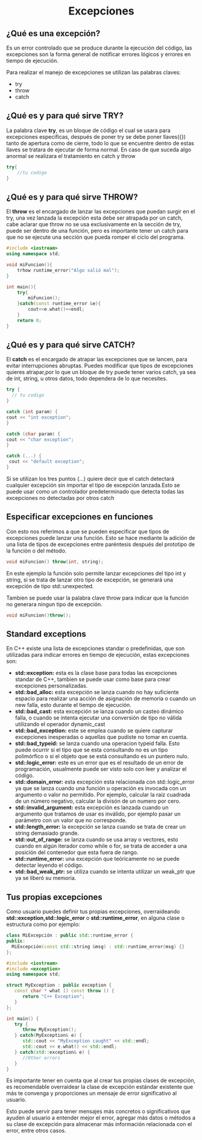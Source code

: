 <div align="center">

# Excepciones

</div>

## ¿Qué es una excepción?

Es un error controlado que se produce durante la ejecución del código, las excepciones son la forma general de notificar errores lógicos y errores en tiempo de ejecución.

Para realizar el manejo de excepciones se utilizan las palabras claves:

- try
- throw
- catch

## ¿Qué es y para qué sirve TRY?

La palabra clave **try**, es un bloque de código el cual se usara para excepciones especificas, después de poner try se debe poner llaves({}) tanto de apertura como de cierre, todo lo que se encuentre dentro de estas llaves se tratara de ejecutar de forma normal. En caso de que suceda algo anormal se realizara el tratamiento en catch y throw

```c++
try{
    //tu codigo
}
```

## ¿Qué es y para qué sirve THROW?

El **throw** es el encargado de lanzar las excepciones que puedan surgir en el try, una vez lanzada la excepción esta debe ser atrapada por un catch, cabe aclarar que throw no se usa exclusivamente en la sección de try, puede ser dentro de una función, pero es importante tener un catch para que no se ejecute una sección que pueda romper el ciclo del programa.

```c++
#include <iostream>
using namespace std;

void miFuncion(){
    trhow runtime_error("Algo salió mal");
}

int main(){
    try{
        miFuncion();
    }catch(const runtime_error &e){
        cout<<e.what()<<endl;
    }
    return 0;
}
```

## ¿Qué es y para qué sirve CATCH?

El **catch** es el encargado de atrapar las excepciones que se lancen, para evitar interrupciones abruptas. Puedes modificar que tipos de excepciones quieres atrapar,por lo que un bloque de try puede tener varios catch, ya sea de int, string, u otros datos, todo dependera de lo que necesites.

```c++
try {
  // tu codigo
}

catch (int param) {
cout << "int exception";
}

catch (char param) {
cout << "char exception";
}

catch (...) {
 cout << "default exception";
}

```

Si se utilizan los tres puntos (...) quiere decir que el catch detectará cualquier excepción sin importar el tipo de excepción lanzada.Esto se puede usar como un controlador predeterminado que detecta todas las excepciones no detectadas por otros catch

## Especificar excepciones en funciones

Con esto nos referimos a que se pueden especificar que tipos de excepciones puede lanzar una función. Esto se hace mediante la adición de una lista de tipos de excepciones entre paréntesis después del prototipo de la función o del método.

```c++
void miFuncion() throw(int, string);
```

En este ejemplo la función solo permite lanzar excepciones del tipo int y string, si se trata de lanzar otro tipo de excepción, se generará una excepción de tipo std::unexpected.

Tambien se puede usar la palabra clave throw para indicar que la función no generara ningun tipo de excepción.

```c++
void miFuncion()throw();
```

## Standard exceptions

En C++ existe una lista de excepciones standar o predefinidas, que son utilizadas para indicar errores en tiempo de ejecución, estas excepciones son:

- **std::exception:** esta es la clase base para todas las excepciones standar de C++, tambien se puede usar como base para crear excepciones personalizadas.
- **std::bad_alloc:** esta excepción se lanza cuando no hay suficiente espacio para realizar una acción de asignación de memoria o cuando un new falla, esto durante el tiempo de ejecución.
- **std::bad_cast:** esta excepción se lanza cuando un casteo dinámico falla, o cuando se intenta ejecutar una conversión de tipo no válida utilizando el operador dynamic_cast
- **std::bad_exception:** este se emplea cuando se quiere capturar excepciones inesperadas o aquellas que pudiste no tomar en cuenta.
- **std::bad_typeid:** se lanza cuando una operacion typeid falla. Esto puede ocurrir si el tipo que se esta consultando no es un tipo polimórfico o si el objeto que se está consultando es un puntero nulo.
- **std::logic_error:** este es un error que es el resultado de un error de programación, usualmente puede ser visto solo con leer y analizar el código.
- **std::domain_error:** esta excepción esta relacionada con std::logic_error ya que se lanza cuando una función u operación es invocada con un argumento o valor no permitido. Por ejemplo, calcular la raíz cuadrada de un número negativo, calcular la divisón de un numero por cero.
- **std::invalid_argument:** esta excepción es lanzada cuando un argumento que tratamos de usar es inválido, por ejemplo pasar un parámetro con un valor que no corresponde.
- **std::length_error:** la excepción se lanza cuando se trata de crear un string demasiado grande.
- **std::out_of_range:** se lanza cuando se usa array o vectores, esto cuando en algún iterador como while o for, se trata de acceder a una posición del contenedor que esta fuera de rango.
- **std::runtime_error:** una excepción que teóricamente no se puede detectar leyendo el código.
- **std::bad_weak_ptr:** se utiliza cuando se intenta utilizar un weak_ptr que ya se liberó su memoria.

## Tus propias excepciones

Como usuario puedes definir tus propias excepciones, overraideando **std::exception,std::logic_error** o **std::runtime_error**, en alguna clase o estructura como por ejemplo:

```c++
class MiExcepción : public std::runtime_error {
public:
  MiExcepción(const std::string &msg) : std::runtime_error(msg) {}
};
```

```c++
#include <iostream>
#include <exception>
using namespace std;

struct MyException : public exception {
   const char * what () const throw () {
      return "C++ Exception";
   }
};

int main() {
   try {
      throw MyException();
   } catch(MyException& e) {
      std::cout << "MyException caught" << std::endl;
      std::cout << e.what() << std::endl;
   } catch(std::exception& e) {
      //Other errors
   }
}
```

Es importante tener en cuenta que al crear tus propias clases de excepción, es recomendable overraidear la clase de excepción estándar existente que más te convenga y proporciones un mensaje de error significativo al usuario.

Esto puede servir para tener mensajes más concretos o significativos que ayuden al usuario a entender mejor el error, agregar más datos o métodos a su clase de excepción para almacenar más información relacionada con el error, entre otros casos.
